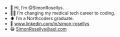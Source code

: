 - 🤠 Hi, I’m @SimonRosellys.
- 👨‍💻 I’m changing my medical tech career to coding.
-  ⬆ I’m a Northcoders graduate.
- 📧 www.linkedin.com/in/simon-rosellys 
- 😁 SimonRosellys@aol.com
